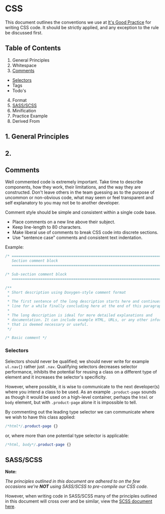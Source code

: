 CSS
===

This document outlines the conventions we use at [It's Good Practice](http://www.itsgoodpractice.com) for writing CSS code. It should be strictly applied, and any exception to the rule be discussed first.

## Table of Contents

1. General Principles
2. Whitespace
3. [Comments](#comments)
  * [Selectors](#selectors)
  * Tags
  * Todo's
4. Format
5. [SASS/SCSS](#sass-scss)
6. Minification
7. Practice Example
8. Derived From

## 1. General Principles

## 2.

<a name="comments"></a>
## Comments

Well commented code is extremely important. Take time to describe components, how they work, their limitations, and the way they are constructed. Don't leave others in the team guessing as to the purpose of uncommon or non-obvious code, what may seem or feel transparent and self explanatory to you may not be to another developer.

Comment style should be simple and consistent within a single code base.

* Place comments on a new line above their subject.
* Keep line-length to 80 characters.
* Make liberal use of comments to break CSS code into discrete sections.
* Use "sentence case" comments and consistent text indentation.

Example:

```css
/* =======================================================================
   Section comment block
   ======================================================================= */

/* Sub-section comment block
   ======================================================================= */

/**
 * Short description using Doxygen-style comment format
 *
 * The first sentence of the long description starts here and continues on this
 * line for a while finally concluding here at the end of this paragraph.
 *
 * The long description is ideal for more detailed explanations and
 * documentation. It can include example HTML, URLs, or any other information
 * that is deemed necessary or useful.
 */

/* Basic comment */
```

<a name="selectors"></a>
### Selectors

Selectors should never be qualified; we should never write for example `ul.nav{}` rather just `.nav`. Qualifying selectors decreases selector performance, inhibits the potential for reusing a class on a different type of element and it increases the selector's specificity.

However, where possible, it is wise to communicate to the next developer(s) where you intend a class to be used. As an example `.product-page` sounds as though it would be used on a high-level container, perhaps the `html` or `body` element, but with `.product-page` alone it is impossible to tell.

By commenting out the leading type selector we can communicate where we wish to have this class applied:

```css
/*html*/.product-page {}
```

or, where more than one potential type selector is applicable:

```css
/*html, body*/.product-page {}
```

<a name="sass-scss"></a>
## SASS/SCSS

**Note:**

_The principles outlined in this document are adhered to on the few occasions we're **NOT** using SASS/SCSS to pre-compile our CSS code._

However, when writing code in SASS/SCSS many of the principles outlined in this document will cross over and be similar, view the [SCSS document here](https://github.com/philipbenton/coding-conventions/blob/master/SCSS.md).